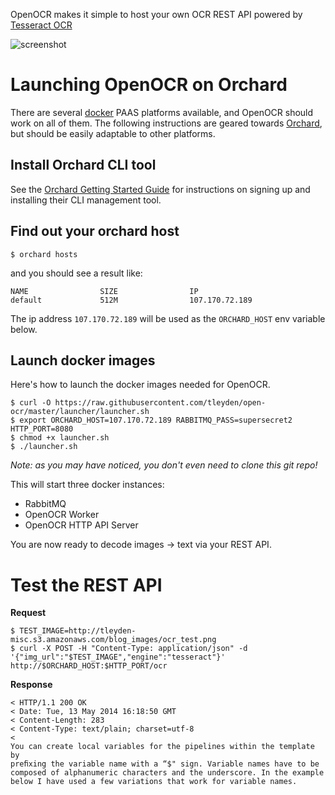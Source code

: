 
OpenOCR makes it simple to host your own OCR REST API powered by [Tesseract OCR](https://code.google.com/p/tesseract-ocr/)

![screenshot](http://tleyden-misc.s3.amazonaws.com/blog_images/openocr-architecture.png)

# Launching OpenOCR on Orchard

There are several [docker](http://www.docker.io) PAAS platforms available, and OpenOCR should work on all of them.  The following instructions are geared towards [Orchard](http://www.orchardup.com), but should be easily adaptable to other platforms.

## Install Orchard CLI tool

See the [Orchard Getting Started Guide](https://www.orchardup.com/docs)
for instructions on signing up and installing their CLI management tool.

## Find out your orchard host

```
$ orchard hosts
```

and you should see a result like:

```
NAME                SIZE                IP
default             512M                107.170.72.189
```

The ip address `107.170.72.189` will be used as the `ORCHARD_HOST` env variable below.

## Launch docker images

Here's how to launch the docker images needed for OpenOCR.

```
$ curl -O https://raw.githubusercontent.com/tleyden/open-ocr/master/launcher/launcher.sh
$ export ORCHARD_HOST=107.170.72.189 RABBITMQ_PASS=supersecret2 HTTP_PORT=8080
$ chmod +x launcher.sh
$ ./launcher.sh
```

*Note: as you may have noticed, you don't even need to clone this git repo!*

This will start three docker instances:

* RabbitMQ
* OpenOCR Worker
* OpenOCR HTTP API Server

You are now ready to decode images -> text via your REST API.

# Test the REST API 

**Request**

```
$ TEST_IMAGE=http://tleyden-misc.s3.amazonaws.com/blog_images/ocr_test.png
$ curl -X POST -H "Content-Type: application/json" -d '{"img_url":"$TEST_IMAGE","engine":"tesseract"}' http://$ORCHARD_HOST:$HTTP_PORT/ocr
```

**Response**

```
< HTTP/1.1 200 OK
< Date: Tue, 13 May 2014 16:18:50 GMT
< Content-Length: 283
< Content-Type: text/plain; charset=utf-8
<
You can create local variables for the pipelines within the template by
preﬁxing the variable name with a “$" sign. Variable names have to be
composed of alphanumeric characters and the underscore. In the example
below I have used a few variations that work for variable names.

```

